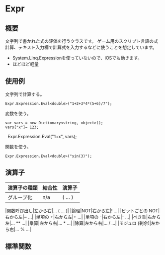 # Expr
## 概要
文字列で書かれた式の評価を行うクラスです。
ゲーム用のスクリプト言語の式計算、テキスト入力欄で計算式を入力するなどに使うことを想定しています。
- System.Linq.Expressionを使っていないので、iOSでも動きます。
- ほどほど軽量

## 使用例
文字列で計算する。

    Expr.Expression.Eval<double>("1+2+3*4*(5+6)/7");

変数を使う。

    var vars = new Dictionary<string, object>();
    vars["x"]= 123;
    Expr.Expression.Eval<double>("1+x", vars);

関数を使う。

    Expr.Expression.Eval<double>("sin(3)");

## 演算子

|演算子の種類|結合性|演算子|
|---|---|---|
|グループ化|n/a|( … )|

|関数呼び出し|左から右|… ( … )|
|論理|NOT|右から左|! …|
|ビットごとの NOT|右から左|~ …|
|単項の +|右から左|+ …|
|単項の -|右から左|- …|
|べき乗|右から左|… ** …|
|乗算|左から右|… * …|
|除算|左から右|… / …|
|モジュロ (剰余)|左から右|… % …|
## 標準関数
